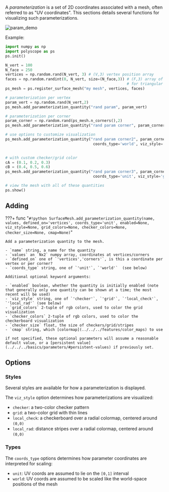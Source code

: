 A _parameterization_ is a set of 2D coordinates associated with a mesh, often referred to as "UV coordinates". This sections details several functions for visualizing such parameterizations.

![param_demo](../../media/param_demo.gif)

Example:
```python
import numpy as np
import polyscope as ps
ps.init()

N_vert = 100
N_face = 250
vertices = np.random.rand(N_vert, 3) # (V,3) vertex position array
faces = np.random.randint(0, N_vert, size=(N_face,3)) # (F,3) array of indices 
                                                      # for triangular faces
ps_mesh = ps.register_surface_mesh("my mesh", vertices, faces)

# parameterization per vertex
param_vert = np.random.rand(N_vert,2)
ps_mesh.add_parameterization_quantity("rand param", param_vert)

# parameterization per corner
param_corner = np.random.rand(ps_mesh.n_corners(),2)
ps_mesh.add_parameterization_quantity("rand param corner", param_corner, defined_on='corners')

# use options to customize visualization
ps_mesh.add_parameterization_quantity("rand param corner2", param_corner, defined_on='corners',
                                       coords_type='world', viz_style='local_rad')

                                 
# with custom checker/grid color
cA = (0.1, 0.2, 0.3)
cB = (0.4, 0.5, 0.6)
ps_mesh.add_parameterization_quantity("rand param corner3", param_corner, defined_on='corners',
                                       coords_type='unit', viz_style='grid', grid_colors=(cA, cB))

# view the mesh with all of these quantities
ps.show() 
```


## Adding

???+ func "`#!python SurfaceMesh.add_parameterization_quantity(name, values, defined_on='vertices', coords_type='unit', enabled=None, viz_style=None, grid_colors=None, checker_colors=None, checker_size=None, cmap=None)`"

    Add a parameterization quantity to the mesh.

    - `name` string, a name for the quantity
    - `values` an `Nx2` numpy array, coordinates at vertices/corners
    - `defined_on` one of `'vertices','corners'`, is this a coordinate per vertex or per corner?
    - `coords_type` string, one of `'unit'`, `'world'`  (see below)
    
    Additional optional keyword arguments:

    - `enabled` boolean, whether the quantity is initially enabled (note that generally only one quantity can be shown at a time; the most recent will be used)
    - `viz_style` string, one of `'checker'`, `'grid'`, `'local_check'`, `'local_rad'` (see below)
    - `grid_colors` 2-tuple of rgb colors, used to color the grid visualization
    - `checker_colors` 2-tuple of rgb colors, used to color the checkerboard visualization
    - `checker_size` float, the size of checkers/grid/stripes
    - `cmap` string, which [colormap](../../../features/color_maps) to use
    
    if not specified, these optional parameters will assume a reasonable default value, or a [persistent value](../../../basics/parameters/#persistent-values) if previously set.
    

## Options

### Styles

Several styles are available for how a parameterization is displayed. 

The `viz_style` option determines how parameterizations are visualized:

- `checker`: a two-color checker pattern
- `grid`: a two-color grid with thin lines
- `local_check`: a checkerboard over a radial colormap, centered around `(0,0)`
- `local_rad`: distance stripes over a radial colormap, centered around `(0,0)`

### Types

The `coords_type` options determines how parameter coordinates are interpreted for scaling:

 - `unit`: UV coords are assumed to lie on the `[0,1]` interval
 - `world`: UV coords are assumed to be scaled like the world-space positions of the mesh
